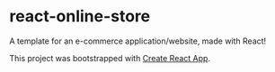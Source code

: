 # react-online-store

A template for an e-commerce application/website, made with React!

This project was bootstrapped with [Create React App](https://github.com/facebook/create-react-app).
